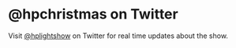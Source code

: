 # @hpchristmas on Twitter

Visit <a href="https://twitter.com/hplightshow" target="_blank">@hplightshow</a> on Twitter for real time 
updates about the show.